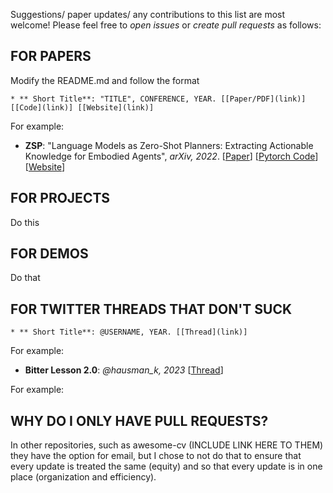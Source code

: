 Suggestions/ paper updates/ any contributions to this list are most welcome! Please feel free to *open issues* or *create pull requests* as follows: <br> 

## FOR PAPERS
Modify the README.md and follow the format 
``` 
* ** Short Title**: "TITLE", CONFERENCE, YEAR. [[Paper/PDF](link)] [[Code](link)] [[Website](link)]
``` 
For example:

* **ZSP**: "Language Models as Zero-Shot Planners: Extracting Actionable Knowledge for Embodied Agents", *arXiv, 2022*. [[Paper](https://arxiv.org/abs/2201.07207)] [[Pytorch Code](https://github.com/huangwl18/language-planner)] [[Website](https://wenlong.page/language-planner/)]

## FOR PROJECTS 

Do this

## FOR DEMOS 

Do that 

## FOR TWITTER THREADS THAT DON'T SUCK 
``` 
* ** Short Title**: @USERNAME, YEAR. [[Thread](link)]  
```  
For example: 
* **Bitter Lesson 2.0**: *@hausman_k, 2023* [[Thread](https://twitter.com/hausman_k/status/1612509549889744899 
)]

For example:

## WHY DO I ONLY HAVE PULL REQUESTS? 
In other repositories, such as awesome-cv (INCLUDE LINK HERE TO THEM) they have the option for email, but I chose to not do that to ensure that every update is treated the same (equity) and so that every update is in one place (organization and efficiency). 



